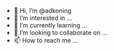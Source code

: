 - 👋 Hi, I’m @adkoning
- 👀 I’m interested in ...
- 🌱 I’m currently learning ...
- 💞️ I’m looking to collaborate on ...
- 📫 How to reach me ...

<!---
adkoning/adkoning is a ✨ special ✨ repository because its `README.md` (this file) appears on your GitHub profile.
You can click the Preview link to take a look at your changes.
--->
